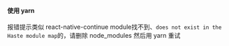 #### 使用 yarn
  报错提示类似 react-native-continue module找不到、`does not exist in the Haste module map`的，请删除 node_modules 然后用 yarn 重试